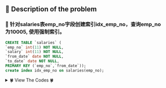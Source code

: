 ## &#128044; Description of the problem


### &#127800; 针对salaries表emp_no字段创建索引idx_emp_no，查询emp_no为10005, 使用强制索引。


```sql
CREATE TABLE `salaries` (
`emp_no` int(11) NOT NULL,
`salary` int(11) NOT NULL,
`from_date` date NOT NULL,
`to_date` date NOT NULL,
PRIMARY KEY (`emp_no`,`from_date`));
create index idx_emp_no on salaries(emp_no);
```

<details>
<summary>&#127808; View The Codes &#127808;</summary>
  
- sqlLite 使用 indexed by 进行强制索引
- mysql 使用 force index 进行强制索引

```sql
select * from salaries
FORCE INDEX ( idx_emp_no)
where emp_no =10005
```
</details>